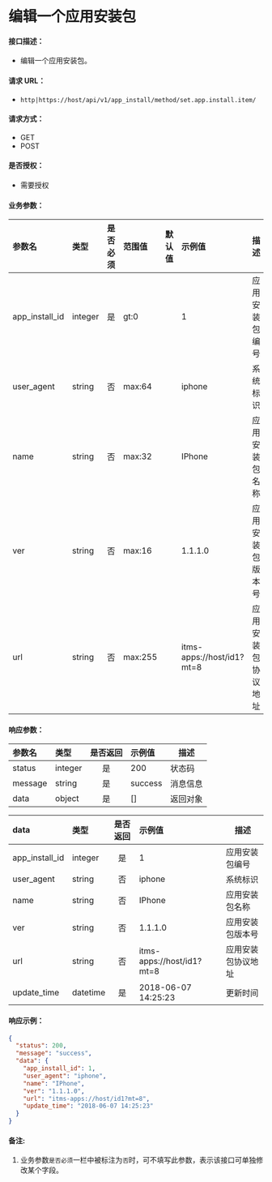 # 编辑一个应用安装包

#### 接口描述：
- 编辑一个应用安装包。

#### 请求 URL：
- `http|https://host/api/v1/app_install/method/set.app.install.item/`

#### 请求方式：
- GET
- POST

#### 是否授权：
- 需要授权

#### 业务参数：
|参数名|类型|是否必须|范围值|默认值|示例值|描述|
|:----|:---|:---:|:-----|:-----|:-----|-----|
|app_install_id |integer |是 |gt:0 | |1 |应用安装包编号 |
|user_agent |string |否 |max:64 | |iphone |系统标识 |
|name |string |否 |max:32 | |IPhone |应用安装包名称 |
|ver |string |否 |max:16 | |1.1.1.0 |应用安装包版本号 |
|url |string |否 |max:255 | |itms-apps://host/id1?mt=8 |应用安装包协议地址 |

#### 响应参数：
|参数名|类型|是否返回|示例值|描述|
|:-----|:-----|:---:|:-----|-----|
|status |integer |是 |200 |状态码 |
|message |string |是 |success |消息信息 |
|data |object |是 |[] |返回对象 |

|data|类型|是否返回|示例值|描述|
|:-----|:-----|:---:|:-----|-----|
|app_install_id |integer |是 |1 |应用安装包编号 |
|user_agent |string |否 |iphone |系统标识 |
|name |string |否 |IPhone |应用安装包名称 |
|ver |string |否 |1.1.1.0 |应用安装包版本号 |
|url |string |否 |itms-apps://host/id1?mt=8 |应用安装包协议地址 |
|update_time |datetime |是 |2018-06-07 14:25:23 |更新时间 |

#### 响应示例：
```json
{
  "status": 200,
  "message": "success",
  "data": {
    "app_install_id": 1,
    "user_agent": "iphone",
    "name": "IPhone",
    "ver": "1.1.1.0",
    "url": "itms-apps://host/id1?mt=8",
    "update_time": "2018-06-07 14:25:23"
  }
}
```

#### 备注:
1. 业务参数`是否必须`一栏中被标注为`否`时，可不填写此参数，表示该接口可单独修改某个字段。